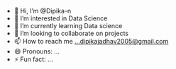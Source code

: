 - 👋 Hi, I’m @Dipika-n
- 👀 I’m interested in Data Science
- 🌱 I’m currently learning Data science
- 💞️ I’m looking to collaborate on projects
- 📫 How to reach me ...dipikajadhav2005@gmail.com
- 😄 Pronouns: ...
- ⚡ Fun fact: ...

<!---
Dipika-n/Dipika-n is a ✨ special ✨ repository because its `README.md` (this file) appears on your GitHub profile.
You can click the Preview link to take a look at your changes.
--->
